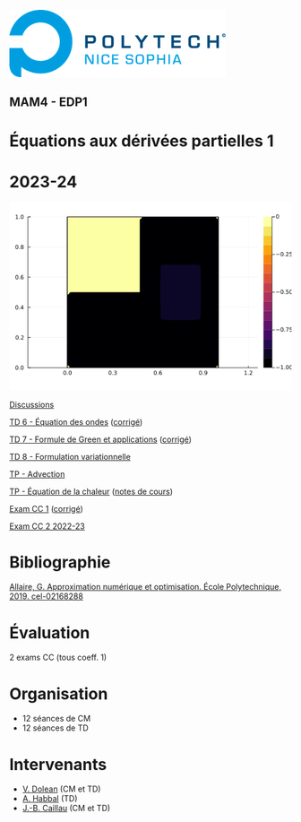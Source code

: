 ![PNS](logo-pns.png)
## MAM4 - EDP1
# Équations aux dérivées partielles 1
# 2023-24

![](heat.gif)

[Discussions](https://github.com/pns-mam/edp1/discussions/1)

[TD 6 - Équation des ondes](td6/td6.pdf)
([corrigé](td6/td6-corr.pdf))

[TD 7 - Formule de Green et applications](td7/td7.pdf)
([corrigé](td7/td7-corr.pdf))

[TD 8 - Formulation variationnelle](td8/td8.pdf)

[TP - Advection](advection/advection.ipynb)

[TP - Équation de la chaleur](heat/heat.ipynb)
([notes de cours](heat/heat.pdf))

[Exam CC 1](exam-cc1/exam-cc1.pdf)
([corrigé](exam-cc1/exam-cc1-corr.pdf))

[Exam CC 2 2022-23](exam-cc2-old/exam-cc2.pdf)

# Bibliographie
[Allaire, G. Approximation numérique et optimisation. École Polytechnique, 2019. cel-02168288](https://hal.science/cel-02168288/document)

# Évaluation
2 exams CC (tous coeff. 1)

# Organisation
- 12 séances de CM
- 12 séances de TD

# Intervenants
- [V. Dolean](mailto:victorita.dolean@univ-cotedazur.fr) (CM et TD)
- [A. Habbal](mailto:abderrahmane.habbal@univ-cotedazur.fr) (TD)
- [J.-B. Caillau](mailto:jean-baptiste.caillau@univ-cotedazur.fr) (CM et TD)
